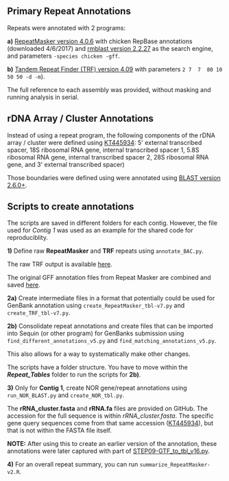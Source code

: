 ## Primary Repeat Annotations

Repeats were annotated with 2 programs:

**a)** [RepeatMasker version 4.0.6](https://www.repeatmasker.org/RepeatMasker/) with chicken RepBase annotations (downloaded 4/6/2017) and [rmblast version 2.2.27](https://ftp.ncbi.nlm.nih.gov/blast/executables/blast+/2.2.27/) as the search engine, and parameters `-species chicken -gff`.

**b)** [Tandem Repeat Finder (TRF) version 4.09](https://tandem.bu.edu/trf/trf.download.html) with parameters `2 7  7  80 10 50 50 -d -m`).

The full reference to each assembly was provided, without masking and running analysis in serial.

## rDNA Array / Cluster Annotations

Instead of using a repeat program, the following components of the rDNA array / cluster were defined using [KT445934](https://www.ncbi.nlm.nih.gov/nuccore/KT445934): 5' external transcribed spacer, 18S ribosomal RNA  gene, internal transcribed spacer 1, 5.8S ribosomal RNA gene,  internal transcribed spacer 2, 28S ribosomal RNA gene, and 3' external transcribed spacer)

Those boundaries were defined using were annotated using [BLAST version 2.6.0+](https://ftp.ncbi.nlm.nih.gov/blast/executables/blast+/2.6.0/).

## Scripts to create annotations

The scripts are saved in different folders for each contig.  However, the file used for *Contig 1* was used as an example for the shared code for reproduciblity.

**1)** Define raw **RepeatMasker** and **TRF** repeats using `annotate_BAC.py`.

The raw TRF output is available [here](https://github.com/cwarden45/Miller_Red_Jungle_Fowl_MHCY/blob/main/Part2_Annotation/Repeat_Annotations/TRF-Raw_Output.zip).

The original GFF annotation files from Repeat Masker are combined and saved [here](https://github.com/cwarden45/Miller_Red_Jungle_Fowl_MHCY/blob/main/Part2_Annotation/GTF_GFF_files/Combined_RepeatMasker-22March2022.gff).

**2a)** Create intermediate files in a format that potentially could be used for GenBank annotation using `create_RepeatMasker_tbl-v7.py` and `create_TRF_tbl-v7.py`.

**2b)** Consolidate repeat annotations and create files that can be imported into Sequin (or other program) for GenBanks submission using `find_different_annotations_v5.py` and `find_matching_annotations_v5.py`.

This also allows for a way to systematically make other changes.

The scripts have a folder structure.  You have to move within the ***Repeat_Tables*** folder to run the scripts for **2b)**.

**3)** Only for **Contig 1**, create NOR gene/repeat annotations using `run_NOR_BLAST.py` and `create_NOR_tbl.py`.

The **rRNA_cluster.fasta** and **rRNA.fa** files are provided on GitHub.  The accession for the full sequence is within *rRNA_cluster.fasta*.  The specific gene query sequences come from that same accession ([KT445934](https://www.ncbi.nlm.nih.gov/nuccore/KT445934)), but that is not within the FASTA file itself.

**NOTE:** After using this to create an earlier version of the annotation, these annotations were later captured with part of [STEP09-GTF_to_tbl_v16.py](https://github.com/cwarden45/Miller_Red_Jungle_Fowl_MHCY/blob/main/Part2_Annotation/Gene_Annotation_Iterations/Annotation_Update_Example/STEP09-GTF_to_tbl_v16.py).

**4)** For an overall repeat summary, you can run `summarize_RepeatMasker-v2.R`.
